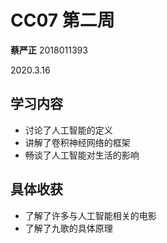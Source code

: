 # CC07 第二周

__蔡严正__ 2018011393

2020.3.16

## 学习内容

+ 讨论了人工智能的定义
+ 讲解了卷积神经网络的框架
+ 畅谈了人工智能对生活的影响



## 具体收获

+ 了解了许多与人工智能相关的电影
+ 了解了九歌的具体原理

